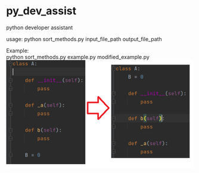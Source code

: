 # py_dev_assist
python developer assistant

usage: python sort_methods.py input_file_path output_file_path

Example:<br>
python sort_methods.py example.py modified_example.py
![alt text](code_transform_1.png "Code transform 1")
